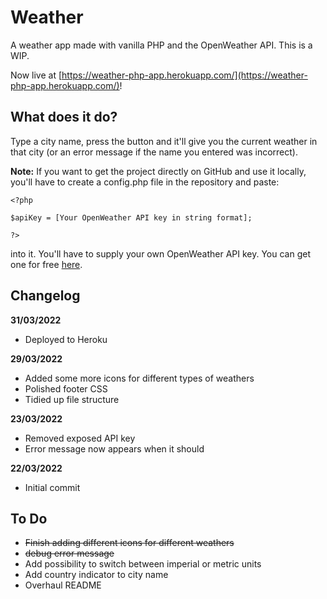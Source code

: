 # Weather

A weather app made with vanilla PHP and the OpenWeather API. This is a WIP.

Now live at [https://weather-php-app.herokuapp.com/](https://weather-php-app.herokuapp.com/)!

## What does it do?

Type a city name, press the button and it'll give you the current weather in that city (or an error message if the name you entered was incorrect).


**Note:** If you want to get the project directly on GitHub and use it locally, you'll have to create a config.php file in the repository and paste:

```
<?php 

$apiKey = [Your OpenWeather API key in string format];

?>
```

into it. You'll have to supply your own OpenWeather API key. You can get one for free [here](https://home.openweathermap.org/api_keys).


## Changelog

**31/03/2022**

- Deployed to Heroku

**29/03/2022**

- Added some more icons for different types of weathers
- Polished footer CSS
- Tidied up file structure


**23/03/2022**

- Removed exposed API key
- Error message now appears when it should

**22/03/2022**

- Initial commit


## To Do

* ~~Finish adding different icons for different weathers~~
* ~~debug error message~~
* Add possibility to switch between imperial or metric units
* Add country indicator to city name
* Overhaul README